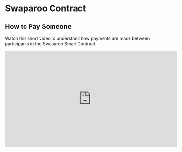 # Swaparoo Contract

## How to Pay Someone
Watch this short video to understand how payments are made between participants in the Swaparoo Smart Contract.
<iframe width="560" height="315" src="https://www.youtube.com/embed/qHa7u8r62JQ" title="YouTube video player" frameborder="0" allow="accelerometer; autoplay; clipboard-write; encrypted-media; gyroscope; picture-in-picture" allowfullscreen></iframe>
